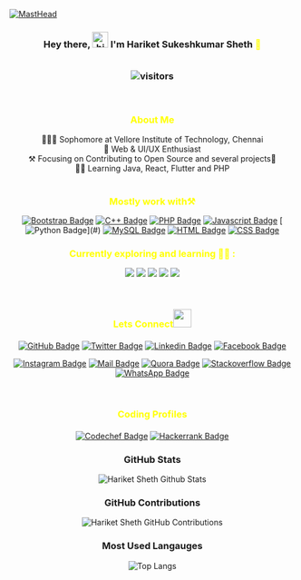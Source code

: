 [![MastHead](https://github.com/hariketsheth/hariketsheth/blob/main/img/intro.png)](https://hariketacoustics-piano.jimdo.com)

<h3 align="center">Hey there, <img src="https://user-images.githubusercontent.com/1303154/88677602-1635ba80-d120-11ea-84d8-d263ba5fc3c0.gif" width="28px" alt="hi"> I'm Hariket Sukeshkumar Sheth <span style="color:yellow;">🤩</span><br><br>
 
![visitors](https://komarev.com/ghpvc/?username=hariketsheth&style=flat-square&label=Visitors&color=blue)
</h3>  
<br/>
<h3 align="center" style="color:yellow;" >About Me</h3>  
 <div align="center">
 👨🏻‍🎓 Sophomore at Vellore Institute of Technology, Chennai
<br>🤖 Web & UI/UX Enthusiast
<br>⚒️ Focusing on Contributing to Open Source and several projects💜
<br>👨‍💻 Learning Java, React, Flutter and PHP
 </div>

<br/>

<h3 align="center" style="color:yellow;margin-bottom: 15px;" >Mostly work with⚒️</h3> 
<div align="center">

[![Bootstrap Badge](https://img.shields.io/badge/Bootstrap-563D7C?style=for-the-badge&logo=bootstrap&logoColor=white)](#)  [![C++ Badge](https://img.shields.io/badge/C%2B%2B-00599C?style=for-the-badge&logo=c%2B%2B&logoColor=white)](#) [![PHP Badge](https://img.shields.io/badge/PHP-6d4dff?style=for-the-badge&logo=php&logoColor=white)](#)  [![Javascript Badge](https://img.shields.io/badge/Javascript-facf43?style=for-the-badge&logo=javascript&logoColor=white)](#) [![Python Badge](https://img.shields.io/badge/PYTHON-yellow?style=for-the-badge&logo=python&logoColor=white")](#) [![MySQL Badge](https://img.shields.io/badge/MySQL-ff7926?style=for-the-badge&logo=mysql&logoColor=white)](#) [![HTML Badge](https://img.shields.io/badge/HTML5-E34F26?style=for-the-badge&logo=html5&logoColor=white)](#)  [![CSS Badge](https://img.shields.io/badge/CSS-239120?&style=for-the-badge&logo=css3&logoColor=white)](#)  

</div>
<h3 align="center" style="color:yellow;margin-bottom: 15px;"  >Currently exploring and learning 👨‍💻 :</h3>  
<p align="center">
 <img src="https://img.shields.io/badge/Flutter-2dbfe3?style=for-the-badge&logo=flutter&logoColor=white">
  <img src="https://img.shields.io/badge/React-2d73e3?style=for-the-badge&logo=react&logoColor=white">
<img src="https://img.shields.io/badge/Firebase-FFCB2B?style=for-the-badge&logo=firebase&logoColor=white">
  <img src="https://img.shields.io/badge/Java-b0331a?style=for-the-badge&logo=java&logoColor=white">
 <img src="https://img.shields.io/badge/Node%20Js-398726?style=for-the-badge&logo=node-dot-js&logoColor=white">


</p>

<br />

<h3 align="center" style="color:yellow;margin-bottom: 20px;" >Lets Connect<img src="https://github.com/hariketsheth/hariketsheth/blob/main/img/handshake.gif" height="32px" style="margin-bottom: -5px;"  > </h3>  
<div align="center" >

[![GitHub Badge](https://img.shields.io/badge/-GitHub-black?style=flat&labelColor=white&logo=github&logoColor=black)](https://github.com/HariketSheth)
[![Twitter Badge](https://img.shields.io/badge/-Twitter-1ca0f1?style=flat&labelColor=white&logo=twitter&logoColor=1ca0f1&link=https://twitter.com/HariketSheth)](https://twitter.com/HariketSheth)
[![Linkedin Badge](https://img.shields.io/badge/-Linkedin-0e76a8?style=flat&labelColor=white&logo=linkedin&logoColor=0e76a8)](https://www.linkedin.com/in/hariketsheth)
[![Facebook Badge](https://img.shields.io/badge/-Facebook-blue?style=flat&labelColor=white&logo=facebook&logoColor=blue)](https://www.facebook.com/HariketAcoustics)
<br>

[![Instagram Badge](https://img.shields.io/badge/-Instagram-e84393?style=flat&labelColor=white&logo=instagram&logoColor=e84393)](https://www.instagram.com/hariketacoustics/)
[![Mail Badge](https://img.shields.io/badge/-Gmail-c0392b?style=flat&labelColor=white&logo=gmail&logoColor=c0392b)](mailto:hariket.sukeshkumar2020@gmail.com)
[![Quora Badge](https://img.shields.io/badge/-Quora-red?style=flat&labelColor=white&logo=quora&logoColor=red)](https://www.quora.com/profile/Hariket-Sukeshkumar-Sheth)
[![Stackoverflow Badge](https://img.shields.io/badge/-Stackoverflow-orange?style=flat&labelColor=white&logo=stackoverflow&logoColor=orange)](https://stackoverflow.com/users/14498035/hariket-sukesh-kumar-sheth)
[![WhatsApp Badge](https://img.shields.io/badge/-WhatsApp-green?style=flat&labelColor=white&logo=whatsapp&logoColor=green)](https://wa.me/7012335112/?text=Hi%20Hariket)

</p>
<br/>
<h3 align="center" style="color:yellow;margin-bottom: 20px;" >Coding Profiles</h3>  
<div align="center" >
 
[![Codechef Badge](https://img.shields.io/badge/Codechef-5B4638?style=flat&logo=CodeChef&logoColor=white)](https://www.codechef.com/users/hariketsheth1)
[![Hackerrank Badge](https://img.shields.io/badge/HackerRank-2EC866?style=flat&logo=HackerRank&logoColor=white)](https://www.hackerrank.com/hariketsheth)

 
<div align="center">

### GitHub Stats
![Hariket Sheth Github Stats](https://github-readme-stats.vercel.app/api?username=HariketSheth&custom_title=Hariket%27s%20GitHub%20Stats%20&show_icons=true&theme=ayu-mirage)

### GitHub Contributions
![Hariket Sheth GitHub Contributions](https://github-readme-streak-stats.herokuapp.com/?&theme=dracula&user=HariketSheth)

### Most Used Langauges
![Top Langs](https://github-readme-stats.vercel.app/api/top-langs/?username=hariketsheth&layout=compact&theme=radical&langs_count=8)
 
<br>
</p>
